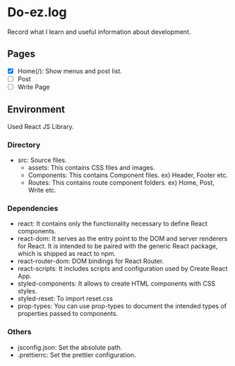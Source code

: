 # Do-ez.log

Record what I learn and useful information about development.

## Pages

- [x] Home(/): Show menus and post list.
- [ ] Post
- [ ] Write Page

## Environment

Used React JS Library.

### Directory

- src: Source files.
  - assets: This contains CSS files and images.
  - Components: This contains Component files. ex) Header, Footer etc.
  - Routes: This contains route component folders. ex) Home, Post, Write etc.

### Dependencies

- react: It contains only the functionality necessary to define React components.
- react-dom: It serves as the entry point to the DOM and server renderers for React. It is intended to be paired with the generic React package, which is shipped as react to npm.
- react-router-dom: DOM bindings for React Router.
- react-scripts: It includes scripts and configuration used by Create React App.
- styled-components: It allows to create HTML components with CSS styles.
- styled-reset: To import reset.css
- prop-types: You can use prop-types to document the intended types of properties passed to components.

### Others

- jsconfig.json: Set the absolute path.
- .prettierrc: Set the prettier configuration.
